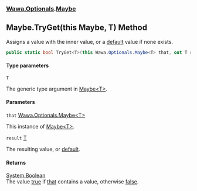 ### [Wawa.Optionals](Wawa.Optionals.md 'Wawa.Optionals').[Maybe](Maybe.md 'Wawa.Optionals.Maybe')

## Maybe.TryGet<T>(this Maybe<T>, T) Method

Assigns a value with the inner value, or a [default](https://docs.microsoft.com/en-us/dotnet/csharp/language-reference/keywords/default 'https://docs.microsoft.com/en-us/dotnet/csharp/language-reference/keywords/default') value if none exists.

```csharp
public static bool TryGet<T>(this Wawa.Optionals.Maybe<T> that, out T result);
```
#### Type parameters

<a name='Wawa.Optionals.Maybe.TryGet_T_(thisWawa.Optionals.Maybe_T_,T).T'></a>

`T`

The generic type argument in [Maybe&lt;T&gt;](Maybe_T_.md 'Wawa.Optionals.Maybe<T>').
#### Parameters

<a name='Wawa.Optionals.Maybe.TryGet_T_(thisWawa.Optionals.Maybe_T_,T).that'></a>

`that` [Wawa.Optionals.Maybe&lt;](Maybe_T_.md 'Wawa.Optionals.Maybe<T>')[T](Maybe.TryGet(Maybe,T&).md#Wawa.Optionals.Maybe.TryGet_T_(thisWawa.Optionals.Maybe_T_,T).T 'Wawa.Optionals.Maybe.TryGet<T>(this Wawa.Optionals.Maybe<T>, T).T')[&gt;](Maybe_T_.md 'Wawa.Optionals.Maybe<T>')

This instance of [Maybe&lt;T&gt;](Maybe_T_.md 'Wawa.Optionals.Maybe<T>').

<a name='Wawa.Optionals.Maybe.TryGet_T_(thisWawa.Optionals.Maybe_T_,T).result'></a>

`result` [T](Maybe.TryGet(Maybe,T&).md#Wawa.Optionals.Maybe.TryGet_T_(thisWawa.Optionals.Maybe_T_,T).T 'Wawa.Optionals.Maybe.TryGet<T>(this Wawa.Optionals.Maybe<T>, T).T')

The resulting value, or [default](https://docs.microsoft.com/en-us/dotnet/csharp/language-reference/keywords/default 'https://docs.microsoft.com/en-us/dotnet/csharp/language-reference/keywords/default').

#### Returns
[System.Boolean](https://docs.microsoft.com/en-us/dotnet/api/System.Boolean 'System.Boolean')  
The value [true](https://docs.microsoft.com/en-us/dotnet/csharp/language-reference/builtin-types/bool 'https://docs.microsoft.com/en-us/dotnet/csharp/language-reference/builtin-types/bool') if [that](Maybe.TryGet(Maybe,T&).md#Wawa.Optionals.Maybe.TryGet_T_(thisWawa.Optionals.Maybe_T_,T).that 'Wawa.Optionals.Maybe.TryGet<T>(this Wawa.Optionals.Maybe<T>, T).that') contains a value, otherwise [false](https://docs.microsoft.com/en-us/dotnet/csharp/language-reference/builtin-types/bool 'https://docs.microsoft.com/en-us/dotnet/csharp/language-reference/builtin-types/bool').